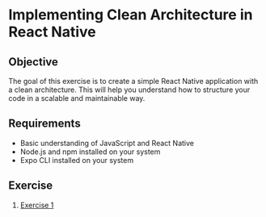 # Implementing Clean Architecture in React Native

## Objective
The goal of this exercise is to create a simple React Native application with a clean architecture. This will help you understand how to structure your code in a scalable and maintainable way.

## Requirements
- Basic understanding of JavaScript and React Native
- Node.js and npm installed on your system
- Expo CLI installed on your system

## Exercise 

1. [Exercise 1](./exercise-1.md)


